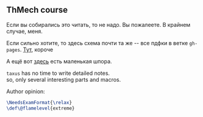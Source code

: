 ## ThMech course

Если вы собирались это читать, то не надо. Вы пожалеете. В крайнем
случае, меня.

Если сильно хотите, то здесь схема почти та же -- все пдфки 
в ветке `gh-pages`. [Тут](https://taxus-d.github.io/astroconsp/ThMech2016/pdf/bettermech_ebook.pdf), 
короче

А ещё вот [здесь](https://taxus-d.github.io/astroconsp/ThMech2016/pdf/flist_ebook.pdf)
есть маленькая шпора.

`taxus` has no time to write detailed notes.<br/>
so, only several interesting parts and macros.

Author opinion: 
```tex
\NeedsExamFormat{\relax}
\def\@flamelevel{extreme}
```
